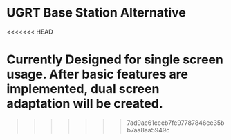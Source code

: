 #  UGRT Base Station Alternative
<<<<<<< HEAD

Currently Designed for single screen usage. After basic features are implemented, dual screen adaptation will be created.
=======
>>>>>>> 7ad9ac61ceeb7fe97787846ee35bb7aa8aa5949c